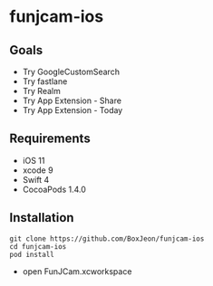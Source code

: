 # funjcam-ios

## Goals
* Try GoogleCustomSearch
* Try fastlane
* Try Realm
* Try App Extension - Share
* Try App Extension - Today

## Requirements
* iOS 11
* xcode 9
* Swift 4
* CocoaPods 1.4.0

## Installation
``` 
git clone https://github.com/BoxJeon/funjcam-ios
cd funjcam-ios
pod install
```

* open FunJCam.xcworkspace
